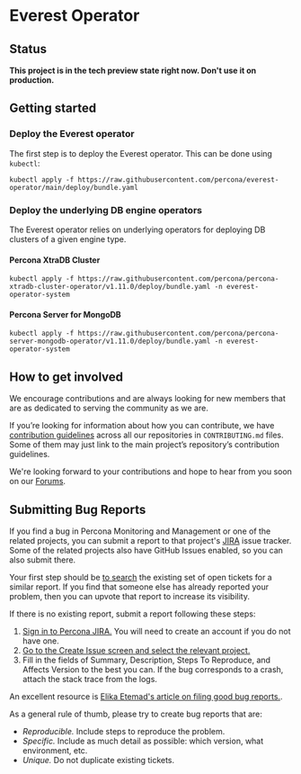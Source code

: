 # Everest Operator

## Status

**This project is in the tech preview state right now. Don't use it on production.**

## Getting started

### Deploy the Everest operator

The first step is to deploy the Everest operator. This can be done using `kubectl`:

```shell
kubectl apply -f https://raw.githubusercontent.com/percona/everest-operator/main/deploy/bundle.yaml
```

### Deploy the underlying DB engine operators

The Everest operator relies on underlying operators for deploying DB clusters of a given engine type.

#### Percona XtraDB Cluster

```shell
kubectl apply -f https://raw.githubusercontent.com/percona/percona-xtradb-cluster-operator/v1.11.0/deploy/bundle.yaml -n everest-operator-system
```

#### Percona Server for MongoDB

```shell
kubectl apply -f https://raw.githubusercontent.com/percona/percona-server-mongodb-operator/v1.11.0/deploy/bundle.yaml -n everest-operator-system
```

## How to get involved

We encourage contributions and are always looking for new members that are as dedicated to serving the community as we are.

If you’re looking for information about how you can contribute, we have [contribution guidelines](CONTRIBUTING.md) across all our repositories in `CONTRIBUTING.md` files. Some of them may just link to the main project’s repository’s contribution guidelines.

We're looking forward to your contributions and hope to hear from you soon on our [Forums](https://forums.percona.com).

## Submitting Bug Reports

If you find a bug in Percona Monitoring and Management  or one of the related projects, you can submit a report to that project's [JIRA](https://jira.percona.com) issue tracker. Some of the related projects also have GitHub Issues enabled, so you can also submit there.

Your first step should be [to search](https://jira.percona.com/issues/?jql=project=PMM) the existing set of open tickets for a similar report. If you find that someone else has already reported your problem, then you can upvote that report to increase its visibility.

If there is no existing report, submit a report following these steps:

1. [Sign in to Percona JIRA.](https://jira.percona.com/login.jsp) You will need to create an account if you do not have one.
2. [Go to the Create Issue screen and select the relevant project.](https://jira.percona.com/secure/CreateIssueDetails!init.jspa?pid=11600&issuetype=1&priority=3)
3. Fill in the fields of Summary, Description, Steps To Reproduce, and Affects Version to the best you can. If the bug corresponds to a crash, attach the stack trace from the logs.

An excellent resource is [Elika Etemad's article on filing good bug reports.](http://fantasai.inkedblade.net/style/talks/filing-good-bugs/).

As a general rule of thumb, please try to create bug reports that are:

- *Reproducible.* Include steps to reproduce the problem.
- *Specific.* Include as much detail as possible: which version, what environment, etc.
- *Unique.* Do not duplicate existing tickets.


